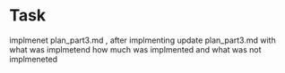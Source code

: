 # Task
implmenet plan_part3.md , after implmenting update plan_part3.md with what was implmetend how much was implmented and what was not implmeneted
